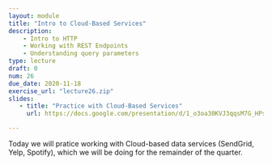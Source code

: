 ```yaml
---
layout: module
title: "Intro to Cloud-Based Services"
description:
    - Intro to HTTP
    - Working with REST Endpoints
    - Understanding query parameters
type: lecture
draft: 0
num: 26
due_date: 2020-11-18
exercise_url: "lecture26.zip"
slides:
   - title: "Practice with Cloud-Based Services"
     url: https://docs.google.com/presentation/d/1_o3oa30KVJ3qqsM7G_HPsKRUsw7RiiqoyKLGdaS7q6A/edit?usp=sharing

---
```


Today we will pratice working with Cloud-based data services (SendGrid, Yelp, Spotify), which we will be doing for the remainder of the quarter.